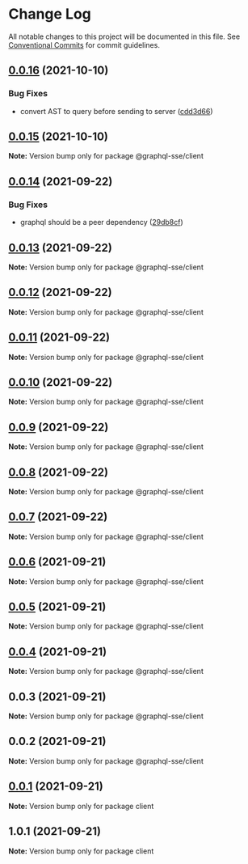 # Change Log

All notable changes to this project will be documented in this file.
See [Conventional Commits](https://conventionalcommits.org) for commit guidelines.

## [0.0.16](https://github.com/faboulaws/graphql-sse/compare/@graphql-sse/client@0.0.15...@graphql-sse/client@0.0.16) (2021-10-10)


### Bug Fixes

* convert AST to query before sending to server ([cdd3d66](https://github.com/faboulaws/graphql-sse/commit/cdd3d66afc2061524132c7912bbb97b7b6505903))





## [0.0.15](https://github.com/faboulaws/graphql-sse/compare/@graphql-sse/client@0.0.14...@graphql-sse/client@0.0.15) (2021-10-10)

**Note:** Version bump only for package @graphql-sse/client





## [0.0.14](https://github.com/faboulaws/graphql-sse/compare/@graphql-sse/client@0.0.13...@graphql-sse/client@0.0.14) (2021-09-22)


### Bug Fixes

* graphql should be a peer dependency ([29db8cf](https://github.com/faboulaws/graphql-sse/commit/29db8cf79f74b3918af4b68e4910c98071cfe4c0))





## [0.0.13](https://github.com/faboulaws/graphql-sse/compare/@graphql-sse/client@0.0.12...@graphql-sse/client@0.0.13) (2021-09-22)

**Note:** Version bump only for package @graphql-sse/client





## [0.0.12](https://github.com/faboulaws/graphql-sse/compare/@graphql-sse/client@0.0.11...@graphql-sse/client@0.0.12) (2021-09-22)

**Note:** Version bump only for package @graphql-sse/client





## [0.0.11](https://github.com/faboulaws/graphql-sse/compare/@graphql-sse/client@0.0.10...@graphql-sse/client@0.0.11) (2021-09-22)

**Note:** Version bump only for package @graphql-sse/client





## [0.0.10](https://github.com/faboulaws/graphql-sse/compare/@graphql-sse/client@0.0.9...@graphql-sse/client@0.0.10) (2021-09-22)

**Note:** Version bump only for package @graphql-sse/client





## [0.0.9](https://github.com/faboulaws/graphql-sse/compare/@graphql-sse/client@0.0.8...@graphql-sse/client@0.0.9) (2021-09-22)

**Note:** Version bump only for package @graphql-sse/client





## [0.0.8](https://github.com/faboulaws/graphql-sse/compare/@graphql-sse/client@0.0.7...@graphql-sse/client@0.0.8) (2021-09-22)

**Note:** Version bump only for package @graphql-sse/client





## [0.0.7](https://github.com/faboulaws/graphql-sse/compare/@graphql-sse/client@0.0.6...@graphql-sse/client@0.0.7) (2021-09-22)

**Note:** Version bump only for package @graphql-sse/client





## [0.0.6](https://github.com/faboulaws/graphql-sse/compare/@graphql-sse/client@0.0.5...@graphql-sse/client@0.0.6) (2021-09-21)

**Note:** Version bump only for package @graphql-sse/client





## [0.0.5](https://github.com/faboulaws/graphql-sse/compare/@graphql-sse/client@0.0.4...@graphql-sse/client@0.0.5) (2021-09-21)

**Note:** Version bump only for package @graphql-sse/client





## [0.0.4](https://github.com/faboulaws/graphql-sse/compare/@graphql-sse/client@0.0.3...@graphql-sse/client@0.0.4) (2021-09-21)

**Note:** Version bump only for package @graphql-sse/client





## 0.0.3 (2021-09-21)

**Note:** Version bump only for package @graphql-sse/client





## 0.0.2 (2021-09-21)

**Note:** Version bump only for package @graphql-sse/client





## [0.0.1](https://github.com/faboulaws/graphql-sse/compare/client@1.0.1...client@0.0.1) (2021-09-21)

**Note:** Version bump only for package client





## 1.0.1 (2021-09-21)

**Note:** Version bump only for package client
